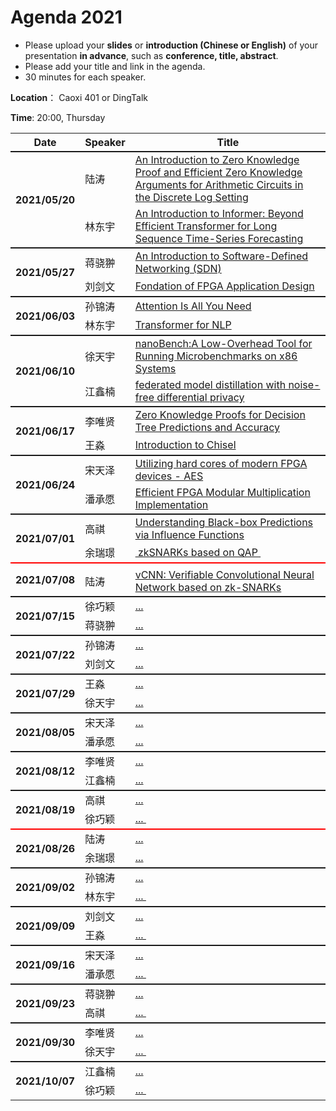 # Agenda 2021

- Please upload your **slides** or **introduction (Chinese or English)** of your presentation **in advance**, such as **conference, title, abstract**.
- Please add your title and link in the agenda.
- 30 minutes for each speaker.

**Location**： Caoxi 401 or DingTalk

**Time**: 20:00, Thursday



<table>
<tr>
    <th> Date </th>
    <th> Speaker </th>
    <th style="width:600px;"> Title </th>
</tr>

<tr style="border-top:2px solid;">
    <th rowspan=2> 2021/05/20 </th>
    <td> 陆涛 </td>
    <td><a href="https://github.com/ZJU-ARClab/Weekly-Papers/tree/main/2021/2021-05-20">An Introduction to Zero Knowledge Proof and Efficient Zero Knowledge Arguments for Arithmetic Circuits in the Discrete Log Setting</a> </td>
</tr>
<tr>
    <td> 林东宇 </td>
    <td><a href="https://github.com/ZJU-ARClab/Weekly-Papers/tree/main/2021/2021-05-20">An Introduction to Informer: Beyond Efficient Transformer for Long Sequence Time-Series Forecasting</a> </td>
</tr>

<tr style="border-top:2px solid;">
    <th rowspan=2> 2021/05/27 </th>
    <td> 蒋骁翀  </td>
    <td><a href="https://github.com/ZJU-ARClab/Weekly-Papers/tree/main/2021/2021-05-27">An Introduction to Software-Defined  Networking (SDN)
</a></td>
</tr>
<tr >
    <td> 刘剑文  </td>
    <td> <a href="https://github.com/ZJU-ARClab/Weekly-Papers/tree/main/2021/2021-05-27">Fondation of FPGA Application Design </a></td>
</tr>

<tr style="border-top:2px solid;">
    <th rowspan=2> 2021/06/03 </th>
    <td> 孙锦涛 </td>
    <td><a href="https://github.com/ZJU-ARClab/Weekly-Papers/tree/main/2021/2021-06-03"> Attention Is All You Need </a></td>
</tr>
<tr >
    <td> 林东宇 </td>
    <td> <a href="https://github.com/ZJU-ARClab/Weekly-Papers/tree/main/2021/2021-06-03"> Transformer for NLP </a></td>
</tr>

<tr style="border-top:2px solid;">
    <th rowspan=2> 2021/06/10 </th>
    <td> 徐天宇 </td>
    <td><a href="https://github.com/ZJU-ARClab/Weekly-Papers/tree/main/2021/2021-06-10"> nanoBench:A Low-Overhead Tool for Running Microbenchmarks on x86 Systems </a></td>
</tr>
<tr >
    <td> 江鑫楠 </td>
    <td> <a href="https://github.com/ZJU-ARClab/Weekly-Papers/tree/main/2021/2021-06-10"> federated model distillation with noise-free differential privacy </a></td>
</tr>

<tr style="border-top:2px solid;">
    <th rowspan=2> 2021/06/17 </th>
    <td> 李唯贤 </td>
    <td><a href="https://github.com/ZJU-ARClab/Weekly-Papers/tree/main/2021/2021-06-17"> Zero Knowledge Proofs for Decision Tree Predictions and Accuracy </a></td>
</tr>
<tr >
    <td> 王淼 </td>
    <td> <a href="https://github.com/ZJU-ARClab/Weekly-Papers/tree/main/2021/2021-06-17"> Introduction to Chisel </a></td>
</tr>

<tr style="border-top:2px solid;">
    <th rowspan=2> 2021/06/24 </th>
    <td> 宋天泽 </td>
    <td><a href="https://github.com/ZJU-ARClab/Weekly-Papers/tree/main/2021/2021-06-24"> Utilizing hard cores of modern FPGA devices - AES </a></td>
</tr>
<tr >
    <td> 潘承愿 </td>
    <td> <a href="https://github.com/ZJU-ARClab/Weekly-Papers/tree/main/2021/2021-06-24"> Efficient FPGA Modular Multiplication Implementation </a></td>
</tr>

<tr style="border-top:2px solid;">
    <th rowspan=2> 2021/07/01 </th>
    <td> 高祺 </td>
    <td><a href="https://github.com/ZJU-ARClab/Weekly-Papers/tree/main/2021/2021-07-01"> Understanding Black-box Predictions via Influence Functions </a></td>
</tr>
<tr >
    <td> 余瑞璟 </td>
    <td> <a href="https://github.com/ZJU-ARClab/Weekly-Papers/tree/main/2021/2021-07-01"> zkSNARKs based on QAP </a></td>
</tr>

<!-- new -->

<tr style="border-top:2px solid red;">
    <th rowspan=2> 2021/07/08 </th>
    <td>   </td>
    <td><a href="https://github.com/ZJU-ARClab/Weekly-Papers/tree/main/2021/2021-07-08">    </a></td>
</tr>
<tr >
    <td> 陆涛 </td>
    <td> <a href="https://github.com/ZJU-ARClab/Weekly-Papers/tree/main/2021/2021-07-08"> vCNN: Verifiable Convolutional Neural Network based on zk-SNARKs </a></td>
</tr>

<tr style="border-top:2px solid;">
    <th rowspan=2> 2021/07/15 </th>
    <td> 徐巧颖 </td>
    <td><a href="https://github.com/ZJU-ARClab/Weekly-Papers/tree/main/2021/2021-07-15"> ... </a></td>
</tr>
<tr >
    <td> 蒋骁翀</td>
    <td> <a href="https://github.com/ZJU-ARClab/Weekly-Papers/tree/main/2021/2021-07-15"> ... </a></td>
</tr>

<tr style="border-top:2px solid;">
    <th rowspan=2> 2021/07/22 </th>
    <td> 孙锦涛 </td>
    <td><a href="https://github.com/ZJU-ARClab/Weekly-Papers/tree/main/2021/2021-07-22"> ... </a></td>
</tr>
<tr >
    <td> 刘剑文</td>
    <td> <a href="https://github.com/ZJU-ARClab/Weekly-Papers/tree/main/2021/2021-07-22"> ... </a></td>
</tr>

<tr style="border-top:2px solid;">
    <th rowspan=2> 2021/07/29 </th>
    <td> 王淼 </td>
    <td><a href="https://github.com/ZJU-ARClab/Weekly-Papers/tree/main/2021/2021-07-29"> ... </a></td>
</tr>
<tr >
    <td> 徐天宇 </td>
    <td> <a href="https://github.com/ZJU-ARClab/Weekly-Papers/tree/main/2021/2021-07-29"> ... </a></td>
</tr>

<tr style="border-top:2px solid;">
    <th rowspan=2> 2021/08/05 </th>
    <td> 宋天泽 </td>
    <td><a href="https://github.com/ZJU-ARClab/Weekly-Papers/tree/main/2021/2021-08-05"> ... </a></td>
</tr>
<tr >
    <td> 潘承愿 </td>
    <td> <a href="https://github.com/ZJU-ARClab/Weekly-Papers/tree/main/2021/2021-08-05"> ... </a></td>
</tr>

<tr style="border-top:2px solid;">
    <th rowspan=2> 2021/08/12 </th>
    <td> 李唯贤 </td>
    <td><a href="https://github.com/ZJU-ARClab/Weekly-Papers/tree/main/2021/2021-08-12">... </a></td>
</tr>
<tr >
    <td> 江鑫楠 </td>
    <td> <a href="https://github.com/ZJU-ARClab/Weekly-Papers/tree/main/2021/2021-08-12"> ... </a></td>
</tr>

<tr style="border-top:2px solid;">
    <th rowspan=2> 2021/08/19 </th>
    <td> 高祺 </td>
    <td><a href="https://github.com/ZJU-ARClab/Weekly-Papers/tree/main/2021/2021-08-19"> ... </a></td>
</tr>
<tr >
    <td> 徐巧颖	 </td>
    <td> <a href="https://github.com/ZJU-ARClab/Weekly-Papers/tree/main/2021/2021-08-19">... </a></td>
</tr>

<!-- new -->
	
<tr style="border-top:2px solid red;">
    <th rowspan=2> 2021/08/26 </th>
    <td>  陆涛 </td>
    <td><a href="https://github.com/ZJU-ARClab/Weekly-Papers/tree/main/2021/2021-08-26">  ...  </a></td>
</tr>
<tr >
    <td> 余瑞璟 </td>
    <td> <a href="https://github.com/ZJU-ARClab/Weekly-Papers/tree/main/2021/2021-08-26"> ... </a></td>
</tr>

<tr style="border-top:2px solid;">
    <th rowspan=2> 2021/09/02 </th>
    <td> 孙锦涛 </td>
    <td><a href="https://github.com/ZJU-ARClab/Weekly-Papers/tree/main/2021/2021-09-02"> ... </a></td>
</tr>
<tr >
    <td> 林东宇	 </td>
    <td> <a href="https://github.com/ZJU-ARClab/Weekly-Papers/tree/main/2021/2021-09-02">... </a></td>
</tr>


<tr style="border-top:2px solid;">
    <th rowspan=2> 2021/09/09 </th>
    <td> 刘剑文 </td>
    <td><a href="https://github.com/ZJU-ARClab/Weekly-Papers/tree/main/2021/2021-09-09"> ... </a></td>
</tr>
<tr >
    <td> 王淼 </td>
    <td> <a href="https://github.com/ZJU-ARClab/Weekly-Papers/tree/main/2021/2021-09-09">... </a></td>
</tr>

<tr style="border-top:2px solid;">
    <th rowspan=2> 2021/09/16 </th>
    <td> 宋天泽 </td>
    <td><a href="https://github.com/ZJU-ARClab/Weekly-Papers/tree/main/2021/2021-09-16"> ... </a></td>
</tr>
<tr >
    <td> 潘承愿 </td>
    <td> <a href="https://github.com/ZJU-ARClab/Weekly-Papers/tree/main/2021/2021-09-16">... </a></td>
</tr>

<tr style="border-top:2px solid;">
    <th rowspan=2> 2021/09/23 </th>
    <td> 蒋骁翀 </td>
    <td><a href="https://github.com/ZJU-ARClab/Weekly-Papers/tree/main/2021/2021-09-23"> ... </a></td>
</tr>
<tr >
    <td> 高祺 </td>
    <td> <a href="https://github.com/ZJU-ARClab/Weekly-Papers/tree/main/2021/2021-09-23">... </a></td>
</tr>

<tr style="border-top:2px solid;">
    <th rowspan=2> 2021/09/30 </th>
    <td> 李唯贤 </td>
    <td><a href="https://github.com/ZJU-ARClab/Weekly-Papers/tree/main/2021/2021-09-30"> ... </a></td>
</tr>
<tr >
    <td> 徐天宇 </td>
    <td> <a href="https://github.com/ZJU-ARClab/Weekly-Papers/tree/main/2021/2021-09-30">... </a></td>
</tr>

<tr style="border-top:2px solid;">
    <th rowspan=2> 2021/10/07 </th>
    <td> 江鑫楠 </td>
    <td><a href="https://github.com/ZJU-ARClab/Weekly-Papers/tree/main/2021/2021-10-07"> ... </a></td>
</tr>
<tr >
    <td> 徐巧颖	 </td>
    <td> <a href="https://github.com/ZJU-ARClab/Weekly-Papers/tree/main/2021/2021-10-07">... </a></td>
</tr>

</table>

